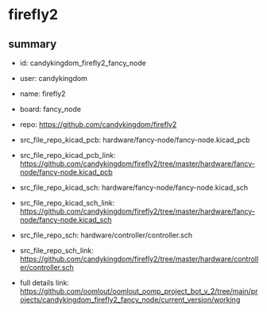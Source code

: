 # firefly2
 
## summary 
* id: candykingdom_firefly2_fancy_node
* user: candykingdom
* name: firefly2
* board: fancy_node
* repo: https://github.com/candykingdom/firefly2
* src_file_repo_kicad_pcb: hardware/fancy-node/fancy-node.kicad_pcb
* src_file_repo_kicad_pcb_link: https://github.com/candykingdom/firefly2/tree/master/hardware/fancy-node/fancy-node.kicad_pcb
* src_file_repo_kicad_sch: hardware/fancy-node/fancy-node.kicad_sch
* src_file_repo_kicad_sch_link: https://github.com/candykingdom/firefly2/tree/master/hardware/fancy-node/fancy-node.kicad_sch

* src_file_repo_sch: hardware/controller/controller.sch
* src_file_repo_sch_link: https://github.com/candykingdom/firefly2/tree/master/hardware/controller/controller.sch
* full details link: https://github.com/oomlout/oomlout_oomp_project_bot_v_2/tree/main/projects/candykingdom_firefly2_fancy_node/current_version/working  






